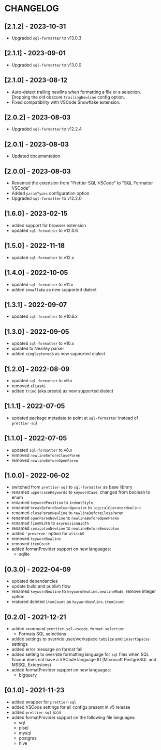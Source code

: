 # CHANGELOG

## [2.1.2] - 2023-10-31

- Upgraded `sql-formatter` to v13.0.3

## [2.1.1] - 2023-09-01

- Upgraded `sql-formatter` to v13.0.0

## [2.1.0] - 2023-08-12

- Auto-detect trailing newline when formatting a file or a selection.
  Dropping the old obscure `trailingNewline` config option.
- Fixed compatibility with VSCode Snowflake extension.

## [2.0.2] - 2023-08-03

- Upgraded `sql-formatter` to v12.2.4

## [2.0.1] - 2023-08-03

- Updated documentation

## [2.0.0] - 2023-08-03

- Renamed the extension from "Prettier SQL VSCode" to "SQL Formatter VSCode"
- Added `paramTypes` configuration option
- Upgraded `sql-formatter` to v12.2.0

## [1.6.0] - 2023-02-15

- added support for browser extension
- updated `sql-formatter` to v12.0.6

## [1.5.0] - 2022-11-18

- updated `sql-formatter` to v12.x

## [1.4.0] - 2022-10-05

- updated `sql-formatter` to v11.x
- added `snowflake` as new supported dialect

## [1.3.1] - 2022-09-07

- updated `sql-formatter` to v10.6.x

## [1.3.0] - 2022-09-05

- updated `sql-formatter` to v10.x
- updated to Nearley parser
- added `singlestoredb` as new supported dialect

## [1.2.0] - 2022-08-09

- updated `sql-formatter` to v9.x
- removed `aliasAS`
- added `trino` (aka presto) as new supported dialect

## [1.1.1] - 2022-07-05

- updated package metadata to point at `sql-formatter` instead of `prettier-sql`

## [1.1.0] - 2022-07-05

- updated `sql-formatter` to v8.x
- removed `newlineBeforeCloseParen`
- removed `newlineBeforeOpenParen`

## [1.0.0] - 2022-06-02

- switched from `prettier-sql` to `sql-formatter` as base library
- renamed `uppercaseKeywords` to `keywordCase`, changed from boolean to enum
- renamed `keywordPosition` to `indentStyle`
- renamed `breakBeforeBooleanOperator` to `logicalOperatorNewline`
- renamed `closeParenNewline` to `newlineBeforeCloseParen`
- renamed `openParenNewline` to `newlineBeforeOpenParen`
- renamed `lineWidth` to `expressionWidth`
- renamed `semicolonNewline` to `newlineBeforeSemicolon`
- added `'preserve'` option for `aliasAS`
- removed `keywordNewline`
- removed `itemCount`
- added formatProvider support on new languages:
  - sqlite

## [0.3.0] - 2022-04-09

- updated dependencies
- update build and publish flow
- renamed `keywordNewline` to `keywordNewline.newlineMode`, remove integer option
- restored deleted `itemCount` as `keywordNewline.itemCount`

## [0.2.0] - 2021-12-21

- added command `prettier-sql-vscode.format-selection`
  - Formats SQL selections
- added settings to override user/workspace `tabSize` and `insertSpaces` settings
- added error message on format fail
- added setting to override formatting language for `sql` files when SQL flavour does not have a VSCode language ID (Microsoft PostgreSQL and MSSQL Extensions)
- added formatProvider support on new languages:
  - bigquery

## [0.1.0] - 2021-11-23

- added wrapper for `prettier-sql`
- added VSCode settings for all configs present in v5 release
- added `prettier-sql` icon
- added formatProvider support on the following file languages:
  - sql
  - plsql
  - mysql
  - postgres
  - hive
